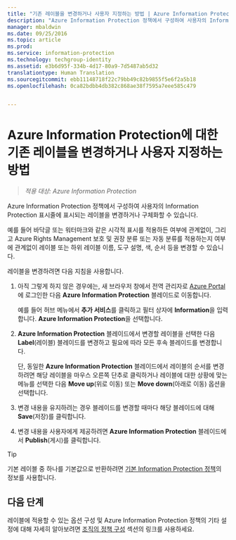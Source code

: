 ```yaml
---
title: "기존 레이블을 변경하거나 사용자 지정하는 방법 | Azure Information Protection"
description: "Azure Information Protection 정책에서 구성하여 사용자의 Information Protection 표시줄에 표시되는 레이블을 변경하거나 구체화할 수 있습니다."
manager: mbaldwin
ms.date: 09/25/2016
ms.topic: article
ms.prod: 
ms.service: information-protection
ms.technology: techgroup-identity
ms.assetid: e3b6d95f-334b-4d17-80a9-7d5487ab5d32
translationtype: Human Translation
ms.sourcegitcommit: ebb11148718f22c79bb49c82b9855f5e6f2a5b18
ms.openlocfilehash: 0ca82bdbb4db382c868ae38f7595a7eee585c479


---
```


# Azure Information Protection에 대한 기존 레이블을 변경하거나 사용자 지정하는 방법

>*적용 대상: Azure Information Protection*

Azure Information Protection 정책에서 구성하여 사용자의 Information Protection 표시줄에 표시되는 레이블을 변경하거나 구체화할 수 있습니다.

예를 들어 바닥글 또는 워터마크와 같은 시각적 표시를 적용하든 여부에 관계없이, 그리고 Azure Rights Management 보호 및 권장 분류 또는 자동 분류를 적용하는지 여부에 관계없이 레이블 또는 하위 레이블 이름, 도구 설명, 색, 순서 등을 변경할 수 있습니다.

레이블을 변경하려면 다음 지침을 사용합니다.


1. 아직 그렇게 하지 않은 경우에는, 새 브라우저 창에서 전역 관리자로 [Azure Portal](https://portal.azure.com)에 로그인한 다음 **Azure Information Protection** 블레이드로 이동합니다. 
    
    예를 들어 허브 메뉴에서 **추가 서비스**를 클릭하고 필터 상자에 **Information**을 입력합니다. **Azure Information Protection**을 선택합니다.

2. **Azure Information Protection** 블레이드에서 변경할 레이블을 선택한 다음 **Label**(레이블) 블레이드를 변경하고 필요에 따라 모든 후속 블레이드를 변경합니다.

    단, 동일한 **Azure Information Protection** 블레이드에서 레이블의 순서를 변경하려면 해당 레이블을 마우스 오른쪽 단추로 클릭하거나 레이블에 대한 상황에 맞는 메뉴를 선택한 다음 **Move up**(위로 이동) 또는 **Move down**(아래로 이동) 옵션을 선택합니다.

3. 변경 내용을 유지하려는 경우 블레이드를 변경할 때마다 해당 블레이드에 대해 **Save**(저장)를 클릭합니다.

4. 변경 내용을 사용자에게 제공하려면 **Azure Information Protection** 블레이드에서 **Publish**(게시)를 클릭합니다.

> [!TIP]
>기본 레이블 중 하나를 기본값으로 반환하려면 [기본 Information Protection 정책](configure-policy-default.md)의 정보를 사용합니다.

## 다음 단계

레이블에 적용할 수 있는 옵션 구성 및 Azure Information Protection 정책의 기타 설정에 대해 자세히 알아보려면 [조직의 정책 구성](configure-policy.md#configuring-your-organization-s-policy) 섹션의 링크를 사용하세요.






<!--HONumber=Sep16_HO4-->


